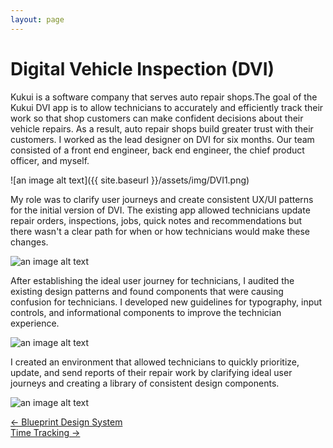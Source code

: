 ```yaml
---
layout: page
---
```



# Digital Vehicle Inspection (DVI)


Kukui is a software company that serves auto repair shops.The goal of the Kukui DVI app is to allow technicians to accurately and efficiently track their work so that shop customers can make confident decisions about their vehicle repairs. As a result, auto repair shops build greater trust with their customers. I worked as the lead designer on DVI for  six months. Our team consisted of a front end engineer, back end engineer, the chief product officer, and myself.

![an image alt text]({{ site.baseurl }}/assets/img/DVI1.png)

 My role was to clarify user journeys and create consistent UX/UI patterns for the initial version of DVI. The existing app allowed technicians update repair orders, inspections, jobs, quick notes and recommendations but there wasn't a clear path for when or how technicians would make these changes.

![an image alt text]({{base.siteurl}}/assets/img/DVI2.png)

After establishing the ideal user journey for technicians, I audited the existing design patterns and found components that were causing confusion for technicians. I developed new guidelines for typography, input controls, and informational components to improve the technician experience.

![an image alt text]({{base.siteurl}}/assets/img/DVI3.png)

I created an environment that allowed technicians to quickly prioritize, update, and send reports of their repair work by clarifying ideal user journeys and creating a library of consistent design components.

![an image alt text]({{base.siteurl}}/assets/img/DVI4.png)

<div class="clearfix mxn2 container-sm mt4">
  <div class="col col-6">
    <a href="/projects/designsystem"> ← Blueprint Design System </a>
  </div>

  <div class="col col-6 right-align">
    <a href="/projects/timetracking"> Time Tracking → </a>
  </div>
</div>
